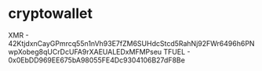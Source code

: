 # cryptowallet

XMR - 42KtjdxnCayGPmrcq55n1nVh93E7fZM6SUHdcStcd5RahNj92FWr6496h6PNwpXobeg8qUCrDcUFA9rXAEUALEDxMFMPseu
TFUEL - 0x0EbDD969EE675bA98055FE4Dc9304106B27dF8Be
